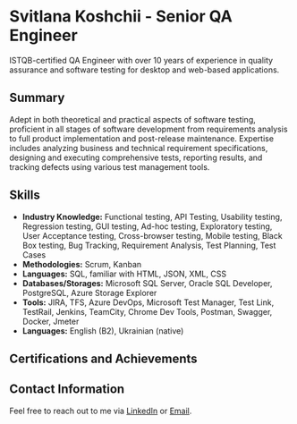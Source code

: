 # Svitlana Koshchii - Senior QA Engineer

ISTQB-certified QA Engineer with over 10 years of experience in quality assurance and software testing for desktop and web-based applications.

## Summary

Adept in both theoretical and practical aspects of software testing, proficient in all stages of software development from requirements analysis to full product implementation and post-release maintenance. Expertise includes analyzing business and technical requirement specifications, designing and executing comprehensive tests, reporting results, and tracking defects using various test management tools.

## Skills

- **Industry Knowledge:** Functional testing, API Testing, Usability testing, Regression testing, GUI testing, Ad-hoc testing, Exploratory testing, User Acceptance testing, Cross-browser testing, Mobile testing, Black Box testing, Bug Tracking, Requirement Analysis, Test Planning, Test Cases
- **Methodologies:** Scrum, Kanban
- **Languages:** SQL, familiar with HTML, JSON, XML, CSS
- **Databases/Storages:** Microsoft SQL Server, Oracle SQL Developer, PostgreSQL, Azure Storage Explorer
- **Tools:** JIRA, TFS, Azure DevOps, Microsoft Test Manager, Test Link, TestRail, Jenkins, TeamCity, Chrome Dev Tools, Postman, Swagger, Docker, Jmeter
- **Languages:** English (B2), Ukrainian (native)

## Certifications and Achievements




## Contact Information

Feel free to reach out to me via [LinkedIn](https://www.linkedin.com/in/svitlana-koshchii-54706187/) or [Email](mailto:svetlana.koshchy@gmail.com).


